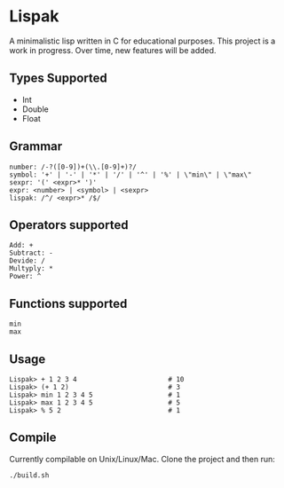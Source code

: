 # Lispak
A minimalistic lisp written in C for educational purposes.
This project is a work in progress. Over time, new features will be added.

## Types Supported

* Int
* Double
* Float

## Grammar

```
number: /-?([0-9])+(\\.[0-9]+)?/
symbol: '+' | '-' | '*' | '/' | '^' | '%' | \"min\" | \"max\"
sexpr: '(' <expr>* ')'                 
expr: <number> | <symbol> | <sexpr>
lispak: /^/ <expr>* /$/                                           
```

## Operators supported
```
Add: +
Subtract: -
Devide: /
Multyply: *
Power: ^
```

## Functions supported
```
min
max
```

## Usage
```
Lispak> + 1 2 3 4 						# 10
Lispak> (+ 1 2)							# 3
Lispak> min 1 2 3 4 5					# 1
Lispak> max 1 2 3 4 5					# 5
Lispak> % 5 2							# 1
```

## Compile
Currently compilable on Unix/Linux/Mac. Clone the project and then run:

```
./build.sh
```